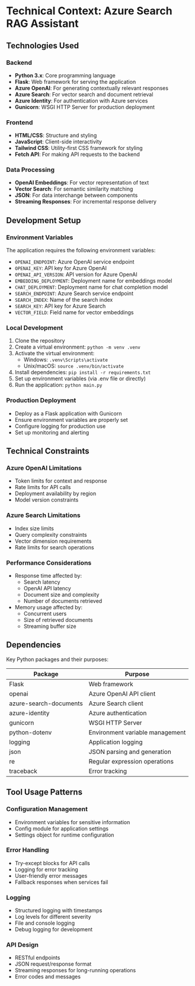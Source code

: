 # Technical Context: Azure Search RAG Assistant

## Technologies Used

### Backend
- **Python 3.x**: Core programming language
- **Flask**: Web framework for serving the application
- **Azure OpenAI**: For generating contextually relevant responses
- **Azure Search**: For vector search and document retrieval
- **Azure Identity**: For authentication with Azure services
- **Gunicorn**: WSGI HTTP Server for production deployment

### Frontend
- **HTML/CSS**: Structure and styling
- **JavaScript**: Client-side interactivity
- **Tailwind CSS**: Utility-first CSS framework for styling
- **Fetch API**: For making API requests to the backend

### Data Processing
- **OpenAI Embeddings**: For vector representation of text
- **Vector Search**: For semantic similarity matching
- **JSON**: For data interchange between components
- **Streaming Responses**: For incremental response delivery

## Development Setup

### Environment Variables
The application requires the following environment variables:
- `OPENAI_ENDPOINT`: Azure OpenAI service endpoint
- `OPENAI_KEY`: API key for Azure OpenAI
- `OPENAI_API_VERSION`: API version for Azure OpenAI
- `EMBEDDING_DEPLOYMENT`: Deployment name for embeddings model
- `CHAT_DEPLOYMENT`: Deployment name for chat completion model
- `SEARCH_ENDPOINT`: Azure Search service endpoint
- `SEARCH_INDEX`: Name of the search index
- `SEARCH_KEY`: API key for Azure Search
- `VECTOR_FIELD`: Field name for vector embeddings

### Local Development
1. Clone the repository
2. Create a virtual environment: `python -m venv .venv`
3. Activate the virtual environment:
   - Windows: `.venv\Scripts\activate`
   - Unix/macOS: `source .venv/bin/activate`
4. Install dependencies: `pip install -r requirements.txt`
5. Set up environment variables (via .env file or directly)
6. Run the application: `python main.py`

### Production Deployment
- Deploy as a Flask application with Gunicorn
- Ensure environment variables are properly set
- Configure logging for production use
- Set up monitoring and alerting

## Technical Constraints

### Azure OpenAI Limitations
- Token limits for context and response
- Rate limits for API calls
- Deployment availability by region
- Model version constraints

### Azure Search Limitations
- Index size limits
- Query complexity constraints
- Vector dimension requirements
- Rate limits for search operations

### Performance Considerations
- Response time affected by:
  - Search latency
  - OpenAI API latency
  - Document size and complexity
  - Number of documents retrieved
- Memory usage affected by:
  - Concurrent users
  - Size of retrieved documents
  - Streaming buffer size

## Dependencies
Key Python packages and their purposes:

| Package | Purpose |
|---------|---------|
| Flask | Web framework |
| openai | Azure OpenAI API client |
| azure-search-documents | Azure Search client |
| azure-identity | Azure authentication |
| gunicorn | WSGI HTTP Server |
| python-dotenv | Environment variable management |
| logging | Application logging |
| json | JSON parsing and generation |
| re | Regular expression operations |
| traceback | Error tracking |

## Tool Usage Patterns

### Configuration Management
- Environment variables for sensitive information
- Config module for application settings
- Settings object for runtime configuration

### Error Handling
- Try-except blocks for API calls
- Logging for error tracking
- User-friendly error messages
- Fallback responses when services fail

### Logging
- Structured logging with timestamps
- Log levels for different severity
- File and console logging
- Debug logging for development

### API Design
- RESTful endpoints
- JSON request/response format
- Streaming responses for long-running operations
- Error codes and messages
